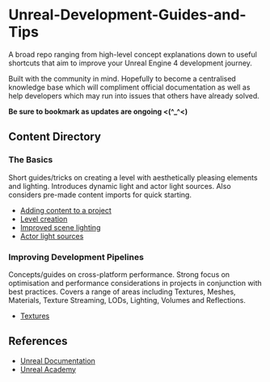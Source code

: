 # Unreal-Development-Guides-and-Tips

A broad repo ranging from high-level concept explanations down to useful shortcuts that aim to improve your Unreal Engine 4 development journey.

Built with the community in mind. Hopefully to become a centralised knowledge base which will compliment official documentation as well as help developers which may run into issues that others have already solved.

**Be sure to bookmark as updates are ongoing <(^_^<)**

## Content Directory

### The Basics
Short guides/tricks on creating a level with aesthetically pleasing elements and lighting. Introduces dynamic light and actor light sources. Also considers pre-made content imports for quick starting.

*  [Adding content to a project](Content/Basics/AddingContentToAProject.md)
*  [Level creation](Content/Basics/LevelCreation.md)
*  [Improved scene lighting](Content/Basics/ImprovedSceneLighting.md)
*  [Actor light sources](Content/Basics/ActorLightSources.md)

### Improving Development Pipelines
Concepts/guides on cross-platform performance. Strong focus on optimisation and performance considerations in projects in conjunction with best practices. Covers a range of areas including Textures, Meshes, Materials, Texture Streaming, LODs, Lighting, Volumes and Reflections.

*  [Textures](Content/DevPipelines/Textures.md)

## References
* [Unreal Documentation](https://docs.unrealengine.com/)
* [Unreal Academy](https://academy.unrealengine.com/)
